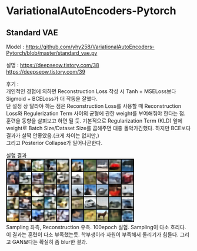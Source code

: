 # VariationalAutoEncoders-Pytorch
  
## Standard VAE
Model : https://github.com/yhy258/VariationalAutoEncoders-Pytorch/blob/master/standard_vae.py
  
설명 :
https://deepseow.tistory.com/38  
https://deepseow.tistory.com/39  
  
후기 :  
개인적인 경험에 의하면 Reconstruction Loss 작성 시 Tanh + MSELoss보다 Sigmoid + BCELoss가 더 작동을 잘했다.  
단 설정 상 달라야 하는 점은 Reconstruction Loss를 사용할 때 Reconstruction Loss와 Regulerization Term 사이의 균형에 관한 weight를 부여해줘야 한다는 점.  
훈련을 동향을 살펴보고 하면 될 듯. 기본적으로 Regularization Term (KLD) 앞에 weight로 Batch Size/Dataset Size를 곱해주면 대충 돌악가긴했다. 하지만 BCE보다 결과가 살짝 안좋았음.(크게 차이는 없지만,)  
그리고 Posterior Collapse가 일어나곤한다.  
  
실험 결과  
![Sampling](https://github.com/yhy258/VariationalAutoEncoders-Pytorch/blob/master/Images/Standard_VAE_bce2_Sampling.png?raw=true)
![Reconstruction](https://github.com/yhy258/VariationalAutoEncoders-Pytorch/blob/master/Images/Standard_VAE_bce2_Reconstruction.png?raw=true)  
Sampling 좌측, Reconstruction 우측. 100epoch 실험. Sampling이 다소 흐리다.  
이 결과는 훈련이 다소 부족했는듯. 학부생이라 자원이 부족해서 돌리기가 힘들다. 그리고 GAN보다는 확실히 좀 blur한 결과.

